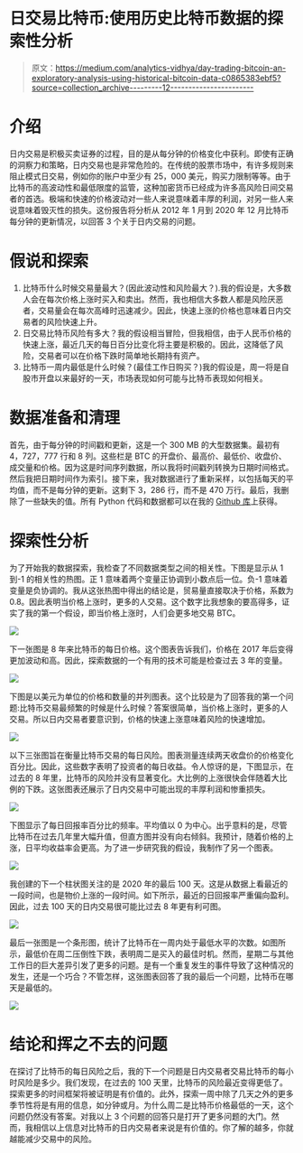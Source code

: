 # 日交易比特币:使用历史比特币数据的探索性分析

> 原文：<https://medium.com/analytics-vidhya/day-trading-bitcoin-an-exploratory-analysis-using-historical-bitcoin-data-c0865383ebf5?source=collection_archive---------12----------------------->

# 介绍

日内交易是积极买卖证券的过程，目的是从每分钟的价格变化中获利。即使有正确的洞察力和策略，日内交易也是非常危险的。在传统的股票市场中，有许多规则来阻止模式日交易，例如你的账户中至少有 25，000 美元，购买力限制等等。由于比特币的高波动性和最低限度的监管，这种加密货币已经成为许多高风险日间交易者的首选。极端和快速的价格波动对一些人来说意味着丰厚的利润，对另一些人来说意味着毁灭性的损失。这份报告将分析从 2012 年 1 月到 2020 年 12 月比特币每分钟的更新情况，以回答 3 个关于日内交易的问题。

# **假说**和探索

1.  比特币什么时候交易量最大？(因此波动性和风险最大？).我的假设是，大多数人会在每次价格上涨时买入和卖出。然而，我也相信大多数人都是风险厌恶者，交易量会在每次高峰时迅速减少。因此，快速上涨的价格也意味着日内交易者的风险快速上升。
2.  日交易比特币风险有多大？我的假设相当冒险，但我相信，由于人民币价格的快速上涨，最近几天的每日百分比变化将主要是积极的。因此，这降低了风险，交易者可以在价格下跌时简单地长期持有资产。
3.  比特币一周内最低是什么时候？(最佳工作日购买？)我的假设是，周一将是自股市开盘以来最好的一天，市场表现如何可能与比特币表现如何相关。

# 数据准备和清理

首先，由于每分钟的时间戳和更新，这是一个 300 MB 的大型数据集。最初有 4，727，777 行和 8 列。这些栏是 BTC 的开盘价、最高价、最低价、收盘价、成交量和价格。因为这是时间序列数据，所以我将时间戳列转换为日期时间格式。然后我把日期时间作为索引。接下来，我对数据进行了重新采样，以包括每天的平均值，而不是每分钟的更新。这剩下 3，286 行，而不是 470 万行。最后，我删除了一些缺失的值。所有 Python 代码和数据都可以在我的 [Github 库](https://github.com/AaronFlore/Bitcoin-Exploratory-Data-Analysis-Project)上获得。

# 探索性分析

为了开始我的数据探索，我检查了不同数据类型之间的相关性。下图是显示从 1 到-1 的相关性的热图。正 1 意味着两个变量正协调到小数点后一位。负-1 意味着变量是负协调的。我从这张热图中得出的结论是，贸易量直接取决于价格，系数为 0.8。因此表明当价格上涨时，更多的人交易。这个数字比我想象的要高得多，证实了我的第一个假设，即当价格上涨时，人们会更多地交易 BTC。

![](img/f4f170e06d3b7d3b8b0d356da25d9f68.png)

下一张图是 8 年来比特币的每日价格。这个图表告诉我们，价格在 2017 年后变得更加波动和高。因此，探索数据的一个有用的技术可能是检查过去 3 年的变量。

![](img/e28e028d1f9a5518369f171edfac1ff6.png)

下图是以美元为单位的价格和数量的并列图表。这个比较是为了回答我的第一个问题:比特币交易最频繁的时候是什么时候？答案很简单，当价格上涨时，更多的人交易。所以日内交易者要意识到，价格的快速上涨意味着风险的快速增加。

![](img/510236f28535ab9ff823348d7e8184d1.png)

以下三张图旨在衡量比特币交易的每日风险。图表测量连续两天收盘价的价格变化百分比。因此，这些数字表明了投资者的每日收益。令人惊讶的是，下图显示，在过去的 8 年里，比特币的风险并没有显著变化。大比例的上涨很快会伴随着大比例的下跌。这张图表还展示了日内交易中可能出现的丰厚利润和惨重损失。

![](img/0a392f9bb605853334d3858fa5690284.png)

下图显示了每日回报率百分比的频率。平均值以 0 为中心。出乎意料的是，尽管比特币在过去几年里大幅升值，但直方图并没有向右倾斜。我预计，随着价格的上涨，日平均收益率会更高。为了进一步研究我的假设，我制作了另一个图表。

![](img/da39d875afeb95ef4408aa5f31af7ce7.png)

我创建的下一个柱状图关注的是 2020 年的最后 100 天。这是从数据上看最近的一段时间，也是物价上涨的一段时间。如下所示，最近的日回报率严重偏向盈利。因此，过去 100 天的日内交易很可能比过去 8 年更有利可图。

![](img/f894f1ffd1d06d45ee1d45cfa8ec53a4.png)

最后一张图是一个条形图，统计了比特币在一周内处于最低水平的次数。如图所示，最低价在周二压倒性下跌，表明周二是买入的最佳时机。然而，星期二与其他工作日的巨大差异引发了更多的问题。是有一个重复发生的事件导致了这种情况的发生，还是一个巧合？不管怎样，这张图表回答了我的最后一个问题，比特币在哪天是最低的。

![](img/1213e8c0627f5866f115ac3d96a70ff1.png)

# 结论和挥之不去的问题

在探讨了比特币的每日风险之后，我的下一个问题是日内交易者交易比特币的每小时风险是多少。我们发现，在过去的 100 天里，比特币的风险最近变得更低了。探索更多的时间框架将被证明是有价值的。此外，探索一周中除了几天之外的更多季节性将是有用的信息，如分钟或月。为什么周二是比特币价格最低的一天，这个问题仍然没有答案。对我以上 3 个问题的回答只是打开了更多问题的大门。然而，我相信以上信息对比特币的日内交易者来说是有价值的。你了解的越多，你就越能减少交易中的风险。